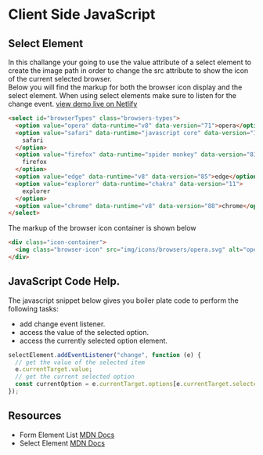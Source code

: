 # Client Side JavaScript

## Select Element
In this challange your going to use the value attribute of a select element to create the image path in order to change the src attribute to show the icon of the current selected browser.  
Below you will find the markup for both the browser icon display and the select element. When using select elements make sure to listen for the change event. [view demo live on Netlify](https://crackcode-browser-icon.netlify.app/)

```html
<select id="browserTypes" class="browsers-types">
  <option value="opera" data-runtime="v8" data-version="71">opera</option>
  <option value="safari" data-runtime="javascript core" data-version="14">
    safari
  </option>
  <option value="firefox" data-runtime="spider monkey" data-version="83">
    firefox
  </option>
  <option value="edge" data-runtime="v8" data-version="85">edge</option>
  <option value="explorer" data-runtime="chakra" data-version="11">
    explorer
  </option>
  <option value="chrome" data-runtime="v8" data-version="88">chrome</option>
</select>
```

 The markup of the browser icon container  is shown below

```html
<div class="icon-container">
  <img class="browser-icon" src="img/icons/browsers/opera.svg" alt="opera" />
</div>
```

##  JavaScript Code Help.
The javascript snippet below gives you boiler plate code to perform the following tasks: 
- add change event listener.
- access the value of the selected option.
- access the currently selected option element.  

```javascript
selectElement.addEventListener("change", function (e) {
  // get the value of the selected item
  e.currentTarget.value;
  // get the current selected option
  const currentOption = e.currentTarget.options[e.currentTarget.selectedIndex];
});
```

## Resources
- Form Element List [MDN Docs](https://developer.mozilla.org/en-US/docs/Web/HTML/Element/form)
- Select Element [MDN Docs ](https://developer.mozilla.org/en-US/docs/Web/API/HTMLSelectElement)
